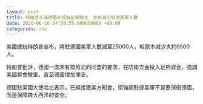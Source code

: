 ```yaml
---
layout: post
title: 特朗普不滿德國未投放足夠開支　宣布減少駐德美軍人數
date: 2020-06-16 04:50:55.000000000 +08:00
categories: rss
---
```


美國總統特朗普宣布，將駐德國美軍人數減至25000人，較原本減少大約9500人。

特朗普批評，德國一直未有按照北約同盟的要求，在防衛方面投入足夠資金，強調美國將會撤軍，直至德國增加開支。 

德國駐美國大使哈比表示，已經接獲美方知會，但強調駐德美軍不是要保衛德國，而是保障跨大西洋的安全。
